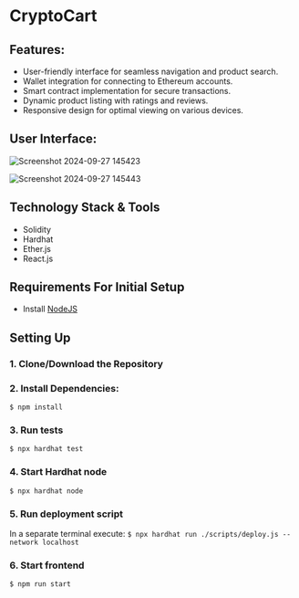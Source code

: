 # CryptoCart

## Features:


- User-friendly interface for seamless navigation and product search.
- Wallet integration for connecting to Ethereum accounts.
- Smart contract implementation for secure transactions.
- Dynamic product listing with ratings and reviews.
- Responsive design for optimal viewing on various devices.

## User Interface: 

 ![Screenshot 2024-09-27 145423](https://github.com/user-attachments/assets/738d0d74-818b-42b8-9f2c-9ead934dd901)


 ![Screenshot 2024-09-27 145443](https://github.com/user-attachments/assets/780f89bb-1693-46cc-9f3e-909540b7cded)



## Technology Stack & Tools

- Solidity 
- Hardhat
- Ether.js
- React.js

## Requirements For Initial Setup
- Install [NodeJS](https://nodejs.org/en/)

## Setting Up
### 1. Clone/Download the Repository

### 2. Install Dependencies:
`$ npm install`

### 3. Run tests
`$ npx hardhat test`

### 4. Start Hardhat node
`$ npx hardhat node`

### 5. Run deployment script
In a separate terminal execute:
`$ npx hardhat run ./scripts/deploy.js --network localhost`

### 6. Start frontend
`$ npm run start`
